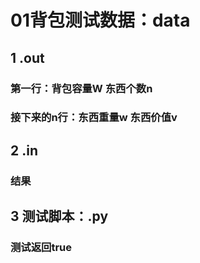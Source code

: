 # 01背包测试数据：data
## 1 .out
### 第一行：背包容量W 东西个数n
### 接下来的n行：东西重量w 东西价值v
## 2 .in
### 结果
## 3 测试脚本：.py
### 测试返回true
